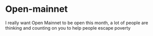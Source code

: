 # Open-mainnet
I really want Open Mainnet to be open this month, a lot of people are thinking and counting on you to help people escape poverty
